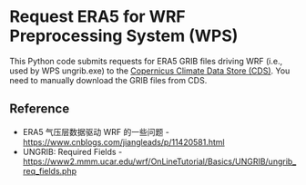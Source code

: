 # Request ERA5 for WRF Preprocessing System (WPS)

This Python code submits requests for ERA5 GRIB files driving WRF (i.e., used by WPS ungrib.exe) to the [Copernicus Climate Data Store (CDS)](https://cds.climate.copernicus.eu/cdsapp). You need to manually download the GRIB files from CDS.



## Reference

- ERA5 气压层数据驱动 WRF 的一些问题 - https://www.cnblogs.com/jiangleads/p/11420581.html
- UNGRIB: Required Fields - https://www2.mmm.ucar.edu/wrf/OnLineTutorial/Basics/UNGRIB/ungrib_req_fields.php

